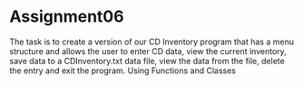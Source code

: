 # Assignment06
The task is to create a version of our CD Inventory program that has a menu structure and allows the user to enter CD data, view the current inventory, save data to a CDInventory.txt data file, view the data from the file, delete the entry and exit the program. Using Functions and Classes
